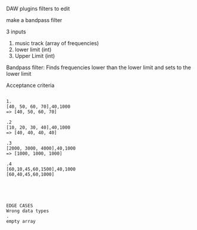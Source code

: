 DAW plugins
filters to edit

make a bandpass filter

3 inputs

1. music track (array of frequencies)
2. lower limit (int)
3. Upper Limit (int)

Bandpass filter:
Finds frequencies lower than the lower limit and sets to the lower limit

Acceptance criteria

```

1.
[40, 50, 60, 70],40,1000
=> [40, 50, 60, 70]

.2
[10, 20, 30, 40],40,1000
=> [40, 40, 40, 40]

.3
[2000, 3000, 4000],40,1000
=> [1000, 1000, 1000]

.4
[60,10,45,60,1500],40,1000
[60,40,45,60,1000]





EDGE CASES
Wrong data types
.
empty array



```
